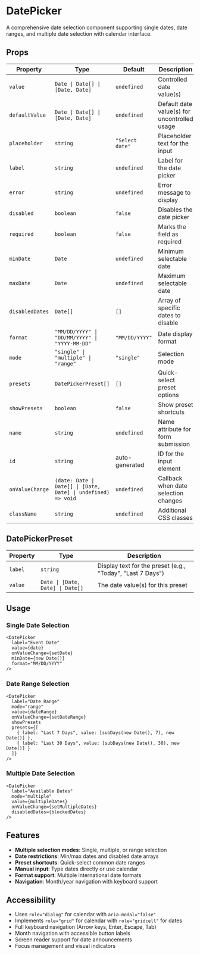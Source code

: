 # DatePicker

A comprehensive date selection component supporting single dates, date ranges, and multiple date selection with calendar interface.

## Props

| Property | Type | Default | Description |
|----------|------|---------|-------------|
| `value` | `Date \| Date[] \| [Date, Date]` | `undefined` | Controlled date value(s) |
| `defaultValue` | `Date \| Date[] \| [Date, Date]` | `undefined` | Default date value(s) for uncontrolled usage |
| `placeholder` | `string` | `"Select date"` | Placeholder text for the input |
| `label` | `string` | `undefined` | Label for the date picker |
| `error` | `string` | `undefined` | Error message to display |
| `disabled` | `boolean` | `false` | Disables the date picker |
| `required` | `boolean` | `false` | Marks the field as required |
| `minDate` | `Date` | `undefined` | Minimum selectable date |
| `maxDate` | `Date` | `undefined` | Maximum selectable date |
| `disabledDates` | `Date[]` | `[]` | Array of specific dates to disable |
| `format` | `"MM/DD/YYYY" \| "DD/MM/YYYY" \| "YYYY-MM-DD"` | `"MM/DD/YYYY"` | Date display format |
| `mode` | `"single" \| "multiple" \| "range"` | `"single"` | Selection mode |
| `presets` | `DatePickerPreset[]` | `[]` | Quick-select preset options |
| `showPresets` | `boolean` | `false` | Show preset shortcuts |
| `name` | `string` | `undefined` | Name attribute for form submission |
| `id` | `string` | auto-generated | ID for the input element |
| `onValueChange` | `(date: Date \| Date[] \| [Date, Date] \| undefined) => void` | `undefined` | Callback when date selection changes |
| `className` | `string` | `undefined` | Additional CSS classes |

## DatePickerPreset

| Property | Type | Description |
|----------|------|-------------|
| `label` | `string` | Display text for the preset (e.g., "Today", "Last 7 Days") |
| `value` | `Date \| [Date, Date] \| Date[]` | The date value(s) for this preset |

## Usage

### Single Date Selection
```tsx
<DatePicker
  label="Event Date"
  value={date}
  onValueChange={setDate}
  minDate={new Date()}
  format="MM/DD/YYYY"
/>
```

### Date Range Selection
```tsx
<DatePicker
  label="Date Range"
  mode="range"
  value={dateRange}
  onValueChange={setDateRange}
  showPresets
  presets={[
    { label: "Last 7 Days", value: [subDays(new Date(), 7), new Date()] },
    { label: "Last 30 Days", value: [subDays(new Date(), 30), new Date()] }
  ]}
/>
```

### Multiple Date Selection
```tsx
<DatePicker
  label="Available Dates"
  mode="multiple"
  value={multipleDates}
  onValueChange={setMultipleDates}
  disabledDates={blockedDates}
/>
```

## Features

- **Multiple selection modes**: Single, multiple, or range selection
- **Date restrictions**: Min/max dates and disabled date arrays
- **Preset shortcuts**: Quick-select common date ranges
- **Manual input**: Type dates directly or use calendar
- **Format support**: Multiple international date formats
- **Navigation**: Month/year navigation with keyboard support

## Accessibility

- Uses `role="dialog"` for calendar with `aria-modal="false"`
- Implements `role="grid"` for calendar with `role="gridcell"` for dates
- Full keyboard navigation (Arrow keys, Enter, Escape, Tab)
- Month navigation with accessible button labels
- Screen reader support for date announcements
- Focus management and visual indicators

